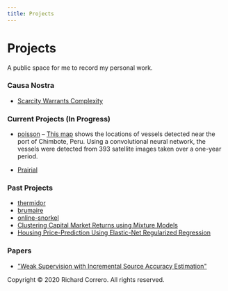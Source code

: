 ```yaml
---
title: Projects
---
```


# Projects
A public space for me to record my personal work.


### Causa Nostra
- [Scarcity Warrants Complexity](notes/scarcity_warrants_complexity.md)

### Current Projects (In Progress)
- [poisson](https://github.com/rcorrero/poisson) – [This map](files/chimbote_map.html) shows the locations of vessels detected near the port of Chimbote, Peru. Using a convolutional neural network, the vessels were detected from 393 satellite images taken over a one-year period.

- [Prairial](notes/Prairial.md)

### Past Projects
- [thermidor](https://github.com/rcorrero/thermidor)
- [brumaire](https://github.com/rcorrero/brumaire)
- [online-snorkel](https://github.com/rcorrero/CS-229-Final-Project/tree/master/project_code)
- [Clustering Capital Market Returns using Mixture Models](https://github.com/rcorrero/clustering-capital-markets)
- [Housing Price-Prediction Using Elastic-Net Regularized Regression](https://github.com/rcorrero/enet-house-prices)

### Papers
- ["Weak Supervision with Incremental Source Accuracy Estimation"](https://www.semanticscholar.org/paper/Weak-Supervision-with-Incremental-Source-Accuracy-Correro-rcorrero/7686a15a46690ccedb598fff0ecdc34d0474af0f)


Copyright © 2020 Richard Correro. All rights reserved.